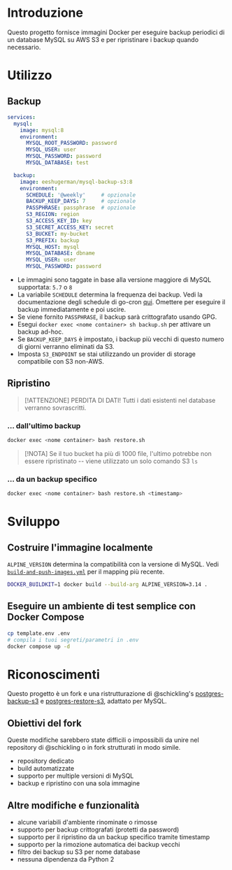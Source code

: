 # Introduzione
Questo progetto fornisce immagini Docker per eseguire backup periodici di un database MySQL su AWS S3 e per ripristinare i backup quando necessario.

# Utilizzo
## Backup
```yaml
services:
  mysql:
    image: mysql:8
    environment:
      MYSQL_ROOT_PASSWORD: password
      MYSQL_USER: user
      MYSQL_PASSWORD: password
      MYSQL_DATABASE: test

  backup:
    image: eeshugerman/mysql-backup-s3:8
    environment:
      SCHEDULE: '@weekly'     # opzionale
      BACKUP_KEEP_DAYS: 7     # opzionale
      PASSPHRASE: passphrase  # opzionale
      S3_REGION: region
      S3_ACCESS_KEY_ID: key
      S3_SECRET_ACCESS_KEY: secret
      S3_BUCKET: my-bucket
      S3_PREFIX: backup
      MYSQL_HOST: mysql
      MYSQL_DATABASE: dbname
      MYSQL_USER: user
      MYSQL_PASSWORD: password
```

- Le immagini sono taggate in base alla versione maggiore di MySQL supportata: `5.7` o `8`
- La variabile `SCHEDULE` determina la frequenza dei backup. Vedi la documentazione degli schedule di go-cron [qui](http://godoc.org/github.com/robfig/cron#hdr-Predefined_schedules). Omettere per eseguire il backup immediatamente e poi uscire.
- Se viene fornito `PASSPHRASE`, il backup sarà crittografato usando GPG.
- Esegui `docker exec <nome container> sh backup.sh` per attivare un backup ad-hoc.
- Se `BACKUP_KEEP_DAYS` è impostato, i backup più vecchi di questo numero di giorni verranno eliminati da S3.
- Imposta `S3_ENDPOINT` se stai utilizzando un provider di storage compatibile con S3 non-AWS.

## Ripristino
> [!ATTENZIONE]
> PERDITA DI DATI! Tutti i dati esistenti nel database verranno sovrascritti.

### ... dall'ultimo backup
```sh
docker exec <nome container> bash restore.sh
```

> [!NOTA]
> Se il tuo bucket ha più di 1000 file, l'ultimo potrebbe non essere ripristinato -- viene utilizzato un solo comando S3 `ls`

### ... da un backup specifico
```sh
docker exec <nome container> bash restore.sh <timestamp>
```

# Sviluppo
## Costruire l'immagine localmente
`ALPINE_VERSION` determina la compatibilità con la versione di MySQL. Vedi [`build-and-push-images.yml`](.github/workflows/build-and-push-images.yml) per il mapping più recente.
```sh
DOCKER_BUILDKIT=1 docker build --build-arg ALPINE_VERSION=3.14 .
```
## Eseguire un ambiente di test semplice con Docker Compose
```sh
cp template.env .env
# compila i tuoi segreti/parametri in .env
docker compose up -d
```

# Riconoscimenti
Questo progetto è un fork e una ristrutturazione di @schickling's [postgres-backup-s3](https://github.com/schickling/dockerfiles/tree/master/postgres-backup-s3) e [postgres-restore-s3](https://github.com/schickling/dockerfiles/tree/master/postgres-restore-s3), adattato per MySQL.

## Obiettivi del fork
Queste modifiche sarebbero state difficili o impossibili da unire nel repository di @schickling o in fork strutturati in modo simile.
  - repository dedicato
  - build automatizzate
  - supporto per multiple versioni di MySQL
  - backup e ripristino con una sola immagine

## Altre modifiche e funzionalità
  - alcune variabili d'ambiente rinominate o rimosse
  - supporto per backup crittografati (protetti da password)
  - supporto per il ripristino da un backup specifico tramite timestamp
  - supporto per la rimozione automatica dei backup vecchi
  - filtro dei backup su S3 per nome database
  - nessuna dipendenza da Python 2
